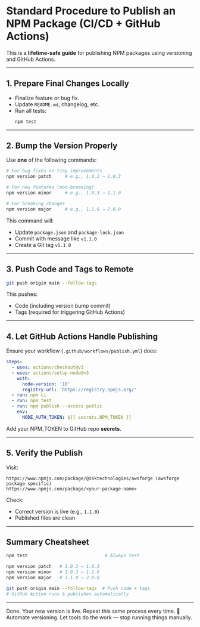 # Standard Procedure to Publish an NPM Package (CI/CD + GitHub Actions)

This is a **lifetime-safe guide** for publishing NPM packages using versioning and GitHub Actions.

---

## 1. Prepare Final Changes Locally

- Finalize feature or bug fix.
- Update `README.md`, changelog, etc.
- Run all tests:
  ```bash
  npm test
  ```

---

## 2. Bump the Version Properly

Use **one** of the following commands:

```bash
# For bug fixes or tiny improvements
npm version patch     # e.g., 1.0.2 → 1.0.3

# For new features (non-breaking)
npm version minor     # e.g., 1.0.3 → 1.1.0

# For breaking changes
npm version major     # e.g., 1.1.0 → 2.0.0
```

  This command will:

- Update `package.json` and `package-lock.json`
- Commit with message like `v1.1.0`
- Create a Git tag `v1.1.0`

---

## 3. Push Code and Tags to Remote

```bash
git push origin main --follow-tags
```

  This pushes:

- Code (including version bump commit)
- Tags (required for triggering GitHub Actions)

---

## 4. Let GitHub Actions Handle Publishing

Ensure your workflow (`.github/workflows/publish.yml`) does:

```yaml
steps:
  - uses: actions/checkout@v3
  - uses: actions/setup-node@v3
    with:
      node-version: '18'
      registry-url: 'https://registry.npmjs.org/'
  - run: npm ci
  - run: npm test
  - run: npm publish --access public
    env:
      NODE_AUTH_TOKEN: ${{ secrets.NPM_TOKEN }}
```
Add your NPM_TOKEN to GitHub repo **secrets**.

---

## 5. Verify the Publish

Visit:

```
https://www.npmjs.com/package/@ssktechnologies/awsforge (awsforge package specific)
https://www.npmjs.com/package/<your-package-name>
```

Check:

- Correct version is live (e.g., `1.1.0`)
- Published files are clean

---

## Summary Cheatsheet

```bash
npm test                             # Always test

npm version patch   # 1.0.2 → 1.0.3
npm version minor   # 1.0.3 → 1.1.0
npm version major   # 1.1.0 → 2.0.0

git push origin main --follow-tags  # Push code + tags
# GitHub Action runs & publishes automatically
```

---
Done. Your new version is live. Repeat this same process every time.
🚀 Automate versioning. Let tools do the work — stop running things manually.
